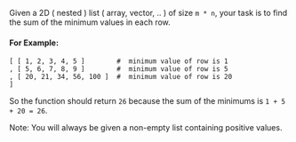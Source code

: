 Given a 2D ( nested ) list ( array, vector, .. ) of size `m * n`, your task is to find the sum of the minimum values in each row.

#### For Example:
```
[ [ 1, 2, 3, 4, 5 ]        #  minimum value of row is 1
, [ 5, 6, 7, 8, 9 ]        #  minimum value of row is 5
, [ 20, 21, 34, 56, 100 ]  #  minimum value of row is 20
]
```
So the function should return `26` because the sum of the minimums is `1 + 5 + 20 = 26`.

Note: You will always be given a non-empty list containing positive values.